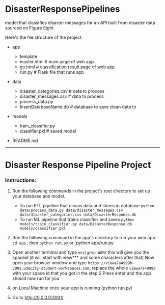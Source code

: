 # DisasterResponsePipelines
model that classifies disaster messages for an API built from disaster data sourced on Figure Eight


Here's the file structure of the project:

- app
  - template
  - master.html  # main page of web app
  - go.html  # classification result page of web app
  - run.py  # Flask file that runs app

- data
  - disaster_categories.csv  # data to process 
  - disaster_messages.csv  # data to process
  - process_data.py
  - InsertDatabaseName.db   # database to save clean data to

- models
  - train_classifier.py
  - classifier.pkl  # saved model 

- README.md


---

# Disaster Response Pipeline Project

### Instructions:
1. Run the following commands in the project's root directory to set up your database and model.

    - To run ETL pipeline that cleans data and stores in database
        `python data/process_data.py data/disaster_messages.csv data/disaster_categories.csv data/DisasterResponse.db`
    - To run ML pipeline that trains classifier and saves
        `python models/train_classifier.py data/DisasterResponse.db models/classifier.pkl`

2. Run the following command in the app's directory to run your web app.
	`cd app` , then `python run.py`
    or `python app/run.py

3. Open another terminal and type `env|grep WORK` this will give you the spaceid (it will start with view*** and some characters after that)
	Now open your browser window and type `https://viewa7a4999b-3001.udacity-student-workspaces.com`, 
    replace the whole `viewa7a4999b` with your space id that you got in the step 2
	Press enter and the app should now run for you

4. on Local Machine once your app is running (python run.py)

5. Go to http://0.0.0.0:3001/
